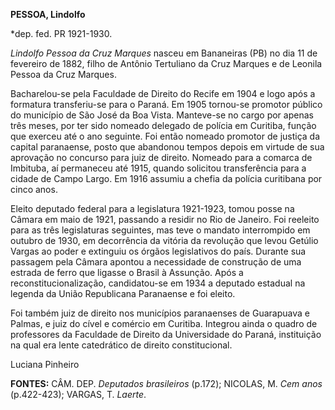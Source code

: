 **PESSOA, Lindolfo**

\*dep. fed. PR 1921-1930.

*Lindolfo Pessoa da Cruz Marques* nasceu em Bananeiras (PB) no dia 11 de
fevereiro de 1882, filho de Antônio Tertuliano da Cruz Marques e de
Leonila Pessoa da Cruz Marques.

Bacharelou-se pela Faculdade de Direito do Recife em 1904 e logo após a
formatura transferiu-se para o Paraná. Em 1905 tornou-se promotor
público do município de São José da Boa Vista. Manteve-se no cargo por
apenas três meses, por ter sido nomeado delegado de polícia em Curitiba,
função que exerceu até o ano seguinte. Foi então nomeado promotor de
justiça da capital paranaense, posto que abandonou tempos depois em
virtude de sua aprovação no concurso para juiz de direito. Nomeado para
a comarca de Imbituba, aí permaneceu até 1915, quando solicitou
transferência para a cidade de Campo Largo. Em 1916 assumiu a chefia da
polícia curitibana por cinco anos.

Eleito deputado federal para a legislatura 1921-1923, tomou posse na
Câmara em maio de 1921, passando a residir no Rio de Janeiro. Foi
reeleito para as três legislaturas seguintes, mas teve o mandato
interrompido em outubro de 1930, em decorrência da vitória da revolução
que levou Getúlio Vargas ao poder e extinguiu os órgãos legislativos do
país. Durante sua passagem pela Câmara apontou a necessidade de
construção de uma estrada de ferro que ligasse o Brasil à Assunção. Após
a reconstitucionalização, candidatou-se em 1934 a deputado estadual na
legenda da União Republicana Paranaense e foi eleito.

Foi também juiz de direito nos municípios paranaenses de Guarapuava e
Palmas, e juiz do cível e comércio em Curitiba. Integrou ainda o quadro
de professores da Faculdade de Direito da Universidade do Paraná,
instituição na qual era lente catedrático de direito constitucional.

Luciana Pinheiro

**FONTES:** CÂM. DEP. *Deputados brasileiros* (p.172); NICOLAS, M. *Cem
anos* (p.422-423); VARGAS, T. *Laerte*.
